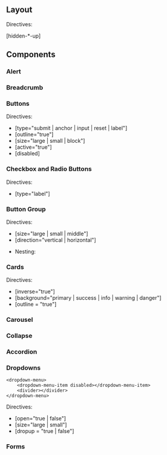 ## Layout

<container>
</container>

<container fluid="true">
</container>

<row flexItems="xs-left">
</row>

<col xs="true" sm="6" lg="true" sm="4" xs="1" sm="8" hidden="xs-down, " offset="md-4">
</col>

<media>
    <media-left>
    </media-left>
    <media-right>
    </media-right>
    <media-body>
        <media-heading>
        </media-heading>
    </media-body>
</media>

Directives:

[hidden-*-up]


## Components

### Alert

<alert-success dismissible="true" close-button="no">

</alert>

<alert-info>
</alert>

<alert-warning>
</alert>

<alert-danger>
</alert>

### Breadcrumb

<breadcrumb>
    <breadcrumb-item active="true"></breadcrumb-item>
</breadcrumb>

### Buttons

<button-primary></button-primary>

<button-secondary></button-secondary>

<button-success></button-success>

<button-info></button-info>

<button-warning></button-warning>

<button-danger></button-danger>

<button-link></button-link>

Directives:

- [type="submit | anchor | input | reset | label"]
- [outline="true"]
- [size="large | small | block"]
- [active="true"]
- [disabled]

### Checkbox and Radio Buttons

<checkbox-group>
    <checkbox></checkbox>
</checkbox-group>

<radio-group>
    <radio></radio>
</radio-group>

Directives:

- [type="label"]


### Button Group

<button-group>
</button-group>

<button-toolbar>
</button-toolbar>

Directives:

- [size="large | small | middle"]
- [direction="vertical | horizontal"]


* Nesting:


### Cards

<card>
    <card-header></card-header>
    <card-block>
        <card-title></card-title>
        <card-text></card-text>
    </card-block>    
    <card-footer></card-footer>
</card>


Directives:

- [inverse="true"]
- [background="primary | success | info | warning | danger"]
- [outline = "true"]


<card-group>
</card-group>

<card-deck></card-deck>

<card-columns></card-columns>


### Carousel

<carousel></carousel>


### Collapse

<collapse></collapse>

### Accordion

<accordion>
    <accordion-item>
        <accordion-item-title></accordion-item-title>
        <collapse></collapse>
    </accordion-item>
</accordion>


### Dropdowns

<dropdown>
    <dropdown-header></dropdown-header>
    <button-primary></button-primary>

    <dropdown-menu>
        <dropdown-menu-item disabled></dropdown-menu-item>
        <divider></divider>
    </dropdown-menu>
</dropdown>

Directives:

- [open="true | false"]
- [size="large | small"]
- [dropup = "true | false"]


### Forms

<form inline="true">
    <form-group row="true">
        <file></file>
        <input-email></input-email>
        <input-password></input-password>
        <input-text>
            <input-text-addon></input-text-addon>
            <input-text-addon></input-text-addon>
        </input-text>
    </form-group>
</form>
